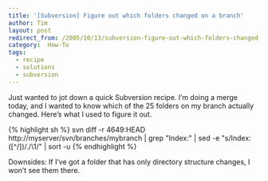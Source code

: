 ```yaml
---
title: '[Subversion] Figure out which folders changed on a branch'
author: Tim
layout: post
redirect_from: /2005/10/13/subversion-figure-out-which-folders-changed-on-a-branch/
category:  How-To
tags:
  - recipe
  - solutions
  - subversion
---
```

Just wanted to jot down a quick Subversion recipe. I&#8217;m doing a merge today, and I wanted to know which of the 25 folders on my branch actually changed. Here&#8217;s what I used to figure it out.

{% highlight sh %}
svn diff -r 4649:HEAD http://myserver/svn/branches/mybranch | grep "Index:" | sed -e "s/Index: ([^\/])\/./\1/" | sort -u
{% endhighlight %}

Downsides: If I&#8217;ve got a folder that has only directory structure changes, I won&#8217;t see them there.
